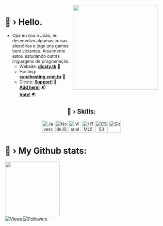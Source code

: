 <img align="right" src="https://cdn.discordapp.com/attachments/885521698265399326/907630910852182077/24.png" max-width="280px" width="280px" align="right">

# 👋 › Hello.

- Opa eu sou o João, eu desenvolvo algumas coisas aleatórias e jogo uns games bem viciantes. Atualmente estou estudando outras linguagens de programação.
  - Website: <strong><a href="https://dicsty.tk">dicsty.tk</a></strong> 🔗
  - Hosting: <strong><a href="https://synchosting.com.br">synchosting.com.br</a></strong> 🌵
  - Dicsty: <strong><a href="https://discord.gg/wfrXFGj46z">Support!</a></strong> 🍒<br> <strong><a href="https://discord.com/api/oauth2/authorize?client_id=757703647772540953&permissions=8&scope=bot">Add here!</a></strong> 📬<br> <strong><a href="https://top.gg/bot/757703647772540953">Vote!</a></strong> 🌏

<div align="center">
    <h2>🔧 › Skills:</h2>
    <p align="center">
        <img alt="Javascript" src="https://cdn.jsdelivr.net/gh/devicons/devicon/icons/javascript/javascript-original.svg" width="40"/>
        <img alt="NodeJS" src="https://cdn.jsdelivr.net/gh/devicons/devicon/icons/nodejs/nodejs-original.svg" width="40"/>
        <img alt="Visual Studio Code" src="https://cdn.jsdelivr.net/gh/devicons/devicon/icons/vscode/vscode-original.svg" width="40"/>
        <img alt="HTML5" src="https://cdn.jsdelivr.net/gh/devicons/devicon/icons/html5/html5-original-wordmark.svg" width="40"/>
        <img alt="CSS3" src="https://cdn.jsdelivr.net/gh/devicons/devicon/icons/css3/css3-original.svg" width="40"/>
        <img alt="Git" src="https://cdn.jsdelivr.net/gh/devicons/devicon/icons/git/git-original-wordmark.svg" width="40"/>
    </p>
</div>

# 👾 › My Github **stats**:

<div>
  <a href="https://github.com/jpporto0">
    <img height="180em" src="https://github-readme-stats.vercel.app/api?username=jpporto0&show_icons=true&theme=dark">
    <br>
    <img alt="Views" src="https://komarev.com/ghpvc/?username=jpporto0"> 
    <img alt="Followers" src="https://img.shields.io/github/followers/jpporto0?style=flat&amp;logo=github&amp;label=Followers&amp;color=2D76BF">
  </a>
</div
